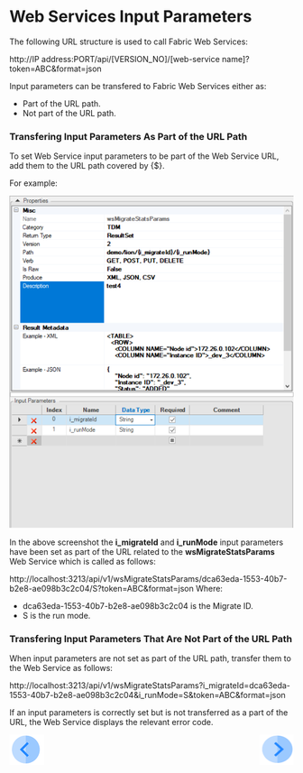 # Web Services Input Parameters

The following URL structure is used to call Fabric Web Services:

http://IP address:PORT/api/[VERSION_NO]/[web-service name]?token=ABC&format=json

Input parameters can be transfered to Fabric Web Services either as:
* Part of the URL path.
* Not part of the URL path.  

### Transfering Input Parameters As Part of the URL Path

To set Web Service input parameters to be part of the Web Service URL, add them to the URL path covered by {$}.

For example: 

<img src="/articles/15_web_services/images/Web-Service-KI-8-1.png" alt="drawing"/> 

In the above screenshot the **i_migrateId** and **i_runMode** input parameters have been set as part of the URL related to the **wsMigrateStatsParams** Web Service which is called as follows:  

http://localhost:3213/api/v1/wsMigrateStatsParams/dca63eda-1553-40b7-b2e8-ae098b3c2c04/S?token=ABC&format=json
Where:
* dca63eda-1553-40b7-b2e8-ae098b3c2c04 is the Migrate ID.
* S is the run mode. 

 

### Transfering Input Parameters That Are Not Part of the URL Path

When input parameters are not set as part of the URL path, transfer them to the Web Service as follows:

http://localhost:3213/api/v1/wsMigrateStatsParams?i_migrateId=dca63eda-1553-40b7-b2e8-ae098b3c2c04&i_runMode=S&token=ABC&format=json

If an input parameters is correctly set but is not transferred as a part of the URL, the Web Service displays the relevant error code.

[![Previous](/articles/images/Previous.png)](/articles/15_web_services/07_deploy_web_services_from_fabric_studio.md)[<img align="right" width="60" height="54" src="/articles/images/Next.png">](/articles/15_web_services/09_swagger.md)


